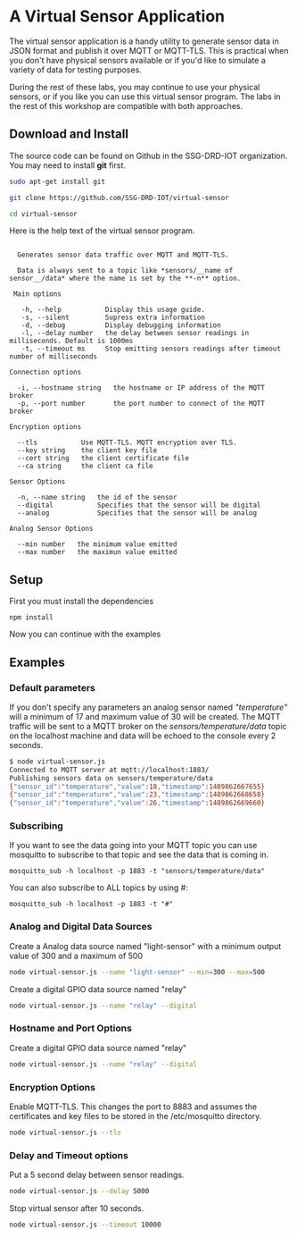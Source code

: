 
# A Virtual Sensor Application

The virtual sensor application is a handy utility to generate sensor data in JSON format and publish it over MQTT or MQTT-TLS. This is practical when you don't have physical sensors available or if you'd like to simulate a variety of data for testing purposes.

During the rest of these labs, you may continue to use your physical sensors, or if you like you can use this virtual sensor program. The labs in the rest of this workshop are compatible with both approaches. 

## Download and Install 

The source code can be found on Github in the SSG-DRD-IOT organization.  You may need to install **git** first.
```bash
sudo apt-get install git
```

```bash
git clone https://github.com/SSG-DRD-IOT/virtual-sensor
```

```bash
cd virtual-sensor
```

Here is the help text of the virtual sensor program.
```

  Generates sensor data traffic over MQTT and MQTT-TLS.

  Data is always sent to a topic like *sensors/__name of sensor__/data* where the name is set by the **-n** option.

 Main options

   -h, --help           Display this usage guide.                                            
   -s, --silent         Supress extra information                                            
   -d, --debug          Display debugging information                                        
   -l, --delay number   the delay between sensor readings in milliseconds. Default is 1000ms
   -t, --timeout ms     Stop emitting sensors readings after timeout number of milliseconds  

Connection options

  -i, --hostname string   the hostname or IP address of the MQTT broker
  -p, --port number       the port number to connect of the MQTT broker

Encryption options

  --tls           Use MQTT-TLS. MQTT encryption over TLS.
  --key string    the client key file                     
  --cert string   the client certificate file             
  --ca string     the client ca file                      

Sensor Options

  -n, --name string   the id of the sensor                      
  --digital           Specifies that the sensor will be digital
  --analog            Specifies that the sensor will be analog  

Analog Sensor Options

  --min number   the minimum value emitted
  --max number   the maximun value emitted
```

## Setup
First you must install the dependencies
```shell
npm install
```
Now you can continue with the examples

## Examples

### Default parameters

If you don't specify any parameters an analog sensor named *"temperature"* will a minimum of 17 and maximum value of 30 will be created. The MQTT traffic will be sent to a MQTT broker on the *sensors/temperature/data* topic on the localhost machine and data will be echoed to the console every 2 seconds.
```bash
$ node virtual-sensor.js
Connected to MQTT server at mqtt://localhost:1883/
Publishing sensors data on sensors/temperature/data
{"sensor_id":"temperature","value":18,"timestamp":1489862667655}
{"sensor_id":"temperature","value":23,"timestamp":1489862668658}
{"sensor_id":"temperature","value":26,"timestamp":1489862669660}
```

### Subscribing  

If you want to see the data going into your MQTT topic you can use mosquitto to subscribe to that topic and see the data that is coming in. 

```
mosquitto_sub -h localhost -p 1883 -t "sensors/temperature/data"
```

You can also subscribe to ALL topics by using #:

```
mosquitto_sub -h localhost -p 1883 -t "#"

```



### Analog and Digital Data Sources
Create a Analog data source named "light-sensor" with a minimum output value of 300 and a maximum of 500
```bash
node virtual-sensor.js --name "light-sensor" --min=300 --max=500
```

Create a digital GPIO data source named "relay"
```bash
node virtual-sensor.js --name "relay" --digital
```

### Hostname and Port Options
Create a digital GPIO data source named "relay"
```bash
node virtual-sensor.js --name "relay" --digital
```

### Encryption Options
Enable MQTT-TLS. This changes the port to 8883 and assumes the certificates and key files to be stored in the /etc/mosquitto directory.

```bash
node virtual-sensor.js --tls
```

### Delay and Timeout options
Put a 5 second delay between sensor readings.
```bash
node virtual-sensor.js --delay 5000
```

Stop virtual sensor after 10 seconds.
```bash
node virtual-sensor.js --timeout 10000
```
